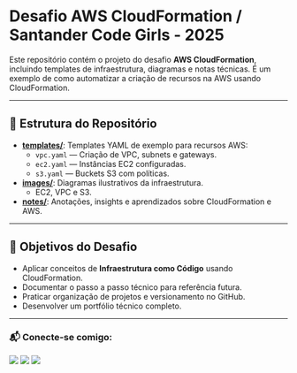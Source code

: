 # Desafio AWS CloudFormation / Santander Code Girls - 2025

Este repositório contém o projeto do desafio **AWS CloudFormation**, incluindo templates de infraestrutura, diagramas e notas técnicas. É um exemplo de como automatizar a criação de recursos na AWS usando CloudFormation.

---

## 📁 Estrutura do Repositório

- **[templates/](templates/)**: Templates YAML de exemplo para recursos AWS:
  - `vpc.yaml` — Criação de VPC, subnets e gateways.
  - `ec2.yaml` — Instâncias EC2 configuradas.
  - `s3.yaml` — Buckets S3 com políticas.
- **[images/](images/)**: Diagramas ilustrativos da infraestrutura.
  - EC2, VPC e S3.
- **[notes/](notes/)**: Anotações, insights e aprendizados sobre CloudFormation e AWS.

---

## 🎯 Objetivos do Desafio

- Aplicar conceitos de **Infraestrutura como Código** usando CloudFormation.
- Documentar o passo a passo técnico para referência futura.
- Praticar organização de projetos e versionamento no GitHub.
- Desenvolver um portfólio técnico completo.

---
### 📬 Conecte-se comigo: 
<a href = "mailto:patriciaoliveirasavarezi@gmail.com"><img src="https://img.shields.io/badge/-Email-67cb57?style=for-the-badge&logo=gmail&logoColor=fff"></a> <a href="https://www.linkedin.com/in/savarezi"><img src="https://img.shields.io/badge/-LinkedIn-67cb57?style=for-the-badge&logo=linkedin&logoColor=fff"></a> <a href="https://discord.gg/nGV6mJyA"><img src="https://img.shields.io/badge/-Discord-67cb57?style=for-the-badge&logo=discord&logoColor=fff"></a>


